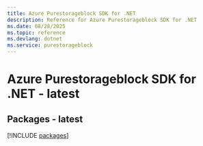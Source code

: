 ```yaml
---
title: Azure Purestorageblock SDK for .NET
description: Reference for Azure Purestorageblock SDK for .NET
ms.date: 08/28/2025
ms.topic: reference
ms.devlang: dotnet
ms.service: purestorageblock
---
```

# Azure Purestorageblock SDK for .NET - latest
## Packages - latest
[!INCLUDE [packages](purestorageblock-index.md)]